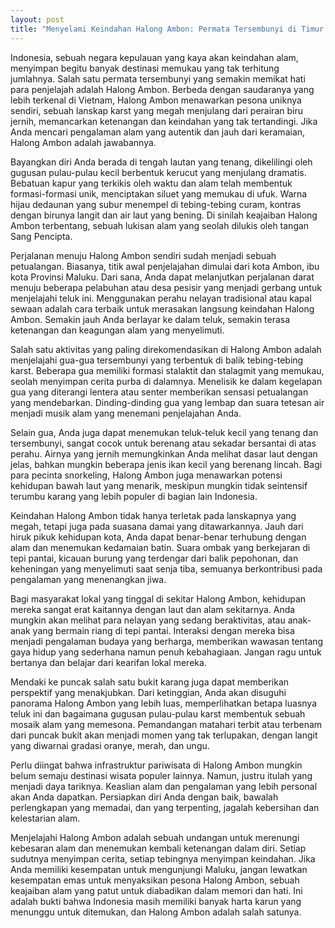 ```yaml
---
layout: post
title: "Menyelami Keindahan Halong Ambon: Permata Tersembunyi di Timur Indonesia"
---
```


Indonesia, sebuah negara kepulauan yang kaya akan keindahan alam, menyimpan begitu banyak destinasi memukau yang tak terhitung jumlahnya. Salah satu permata tersembunyi yang semakin memikat hati para penjelajah adalah Halong Ambon. Berbeda dengan saudaranya yang lebih terkenal di Vietnam, Halong Ambon menawarkan pesona uniknya sendiri, sebuah lanskap karst yang megah menjulang dari perairan biru jernih, memancarkan ketenangan dan keindahan yang tak tertandingi. Jika Anda mencari pengalaman alam yang autentik dan jauh dari keramaian, Halong Ambon adalah jawabannya.

Bayangkan diri Anda berada di tengah lautan yang tenang, dikelilingi oleh gugusan pulau-pulau kecil berbentuk kerucut yang menjulang dramatis. Bebatuan kapur yang terkikis oleh waktu dan alam telah membentuk formasi-formasi unik, menciptakan siluet yang memukau di ufuk. Warna hijau dedaunan yang subur menempel di tebing-tebing curam, kontras dengan birunya langit dan air laut yang bening. Di sinilah keajaiban Halong Ambon terbentang, sebuah lukisan alam yang seolah dilukis oleh tangan Sang Pencipta.

Perjalanan menuju Halong Ambon sendiri sudah menjadi sebuah petualangan. Biasanya, titik awal penjelajahan dimulai dari kota Ambon, ibu kota Provinsi Maluku. Dari sana, Anda dapat melanjutkan perjalanan darat menuju beberapa pelabuhan atau desa pesisir yang menjadi gerbang untuk menjelajahi teluk ini. Menggunakan perahu nelayan tradisional atau kapal sewaan adalah cara terbaik untuk merasakan langsung keindahan Halong Ambon. Semakin jauh Anda berlayar ke dalam teluk, semakin terasa ketenangan dan keagungan alam yang menyelimuti.

Salah satu aktivitas yang paling direkomendasikan di Halong Ambon adalah menjelajahi gua-gua tersembunyi yang terbentuk di balik tebing-tebing karst. Beberapa gua memiliki formasi stalaktit dan stalagmit yang memukau, seolah menyimpan cerita purba di dalamnya. Menelisik ke dalam kegelapan gua yang diterangi lentera atau senter memberikan sensasi petualangan yang mendebarkan. Dinding-dinding gua yang lembap dan suara tetesan air menjadi musik alam yang menemani penjelajahan Anda.

Selain gua, Anda juga dapat menemukan teluk-teluk kecil yang tenang dan tersembunyi, sangat cocok untuk berenang atau sekadar bersantai di atas perahu. Airnya yang jernih memungkinkan Anda melihat dasar laut dengan jelas, bahkan mungkin beberapa jenis ikan kecil yang berenang lincah. Bagi para pecinta snorkeling, Halong Ambon juga menawarkan potensi kehidupan bawah laut yang menarik, meskipun mungkin tidak seintensif terumbu karang yang lebih populer di bagian lain Indonesia.

Keindahan Halong Ambon tidak hanya terletak pada lanskapnya yang megah, tetapi juga pada suasana damai yang ditawarkannya. Jauh dari hiruk pikuk kehidupan kota, Anda dapat benar-benar terhubung dengan alam dan menemukan kedamaian batin. Suara ombak yang berkejaran di tepi pantai, kicauan burung yang terdengar dari balik pepohonan, dan keheningan yang menyelimuti saat senja tiba, semuanya berkontribusi pada pengalaman yang menenangkan jiwa.

Bagi masyarakat lokal yang tinggal di sekitar Halong Ambon, kehidupan mereka sangat erat kaitannya dengan laut dan alam sekitarnya. Anda mungkin akan melihat para nelayan yang sedang beraktivitas, atau anak-anak yang bermain riang di tepi pantai. Interaksi dengan mereka bisa menjadi pengalaman budaya yang berharga, memberikan wawasan tentang gaya hidup yang sederhana namun penuh kebahagiaan. Jangan ragu untuk bertanya dan belajar dari kearifan lokal mereka.

Mendaki ke puncak salah satu bukit karang juga dapat memberikan perspektif yang menakjubkan. Dari ketinggian, Anda akan disuguhi panorama Halong Ambon yang lebih luas, memperlihatkan betapa luasnya teluk ini dan bagaimana gugusan pulau-pulau karst membentuk sebuah mosaik alam yang memesona. Pemandangan matahari terbit atau terbenam dari puncak bukit akan menjadi momen yang tak terlupakan, dengan langit yang diwarnai gradasi oranye, merah, dan ungu.

Perlu diingat bahwa infrastruktur pariwisata di Halong Ambon mungkin belum semaju destinasi wisata populer lainnya. Namun, justru itulah yang menjadi daya tariknya. Keaslian alam dan pengalaman yang lebih personal akan Anda dapatkan. Persiapkan diri Anda dengan baik, bawalah perlengkapan yang memadai, dan yang terpenting, jagalah kebersihan dan kelestarian alam.

Menjelajahi Halong Ambon adalah sebuah undangan untuk merenungi kebesaran alam dan menemukan kembali ketenangan dalam diri. Setiap sudutnya menyimpan cerita, setiap tebingnya menyimpan keindahan. Jika Anda memiliki kesempatan untuk mengunjungi Maluku, jangan lewatkan kesempatan emas untuk menyaksikan pesona Halong Ambon, sebuah keajaiban alam yang patut untuk diabadikan dalam memori dan hati. Ini adalah bukti bahwa Indonesia masih memiliki banyak harta karun yang menunggu untuk ditemukan, dan Halong Ambon adalah salah satunya.

